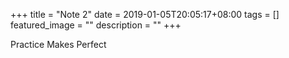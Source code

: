+++ 
title = "Note 2" 
date = 2019-01-05T20:05:17+08:00 
tags = [] 
featured_image = "" 
description = "" 
+++

Practice Makes Perfect